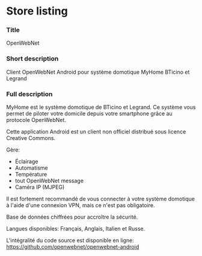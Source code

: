 # Store listing

### Title
OpenWebNet

### Short description
Client OpenWebNet Android pour système domotique MyHome BTicino et Legrand

### Full description
MyHome est le système domotique de BTicino et Legrand. Ce système vous permet de piloter votre domicile depuis votre smartphone grâce au protocole OpenWebNet.

Cette application Android est un client non officiel distribué sous licence Creative Commons.

Gère:
- Éclairage
- Automatisme
- Température
- tout OpenWebNet message
- Caméra IP (MJPEG)

Il est fortement recommandé de vous connecter à votre système domotique à l'aide d'une connexion VPN, mais ce n'est pas obligatoire.

Base de données chiffrées pour accroître la sécurité.

Langues disponibles: Français, Anglais, Italien et Russe.

L'intégralité du code source est disponible en ligne: https://github.com/openwebnet/openwebnet-android
